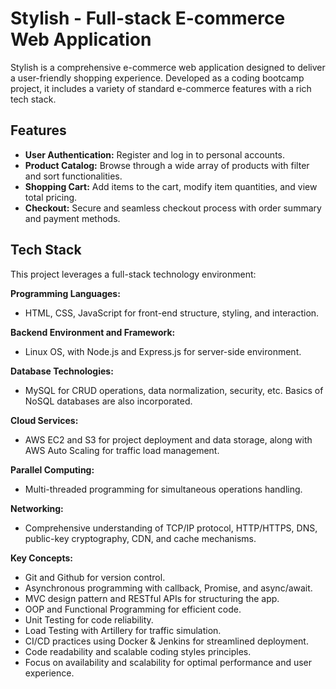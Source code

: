 # Stylish - Full-stack E-commerce Web Application

Stylish is a comprehensive e-commerce web application designed to deliver a user-friendly shopping experience. Developed as a coding bootcamp project, it includes a variety of standard e-commerce features with a rich tech stack.

## Features

- **User Authentication:** Register and log in to personal accounts.
- **Product Catalog:** Browse through a wide array of products with filter and sort functionalities.
- **Shopping Cart:** Add items to the cart, modify item quantities, and view total pricing.
- **Checkout:** Secure and seamless checkout process with order summary and payment methods.

## Tech Stack

This project leverages a full-stack technology environment:

**Programming Languages:**

- HTML, CSS, JavaScript for front-end structure, styling, and interaction.

**Backend Environment and Framework:**

- Linux OS, with Node.js and Express.js for server-side environment.

**Database Technologies:**

- MySQL for CRUD operations, data normalization, security, etc. Basics of NoSQL databases are also incorporated.

**Cloud Services:**

- AWS EC2 and S3 for project deployment and data storage, along with AWS Auto Scaling for traffic load management.

**Parallel Computing:**

- Multi-threaded programming for simultaneous operations handling.

**Networking:**

- Comprehensive understanding of TCP/IP protocol, HTTP/HTTPS, DNS, public-key cryptography, CDN, and cache mechanisms.

**Key Concepts:**

- Git and Github for version control.
- Asynchronous programming with callback, Promise, and async/await.
- MVC design pattern and RESTful APIs for structuring the app.
- OOP and Functional Programming for efficient code.
- Unit Testing for code reliability.
- Load Testing with Artillery for traffic simulation.
- CI/CD practices using Docker & Jenkins for streamlined deployment.
- Code readability and scalable coding styles principles.
- Focus on availability and scalability for optimal performance and user experience.

